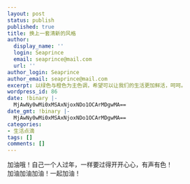 ```yaml
---
layout: post
status: publish
published: true
title: 换上一套清新的风格
author:
  display_name: ''
  login: Seaprince
  email: seaprince@mail.com
  url: ''
author_login: Seaprince
author_email: seaprince@mail.com
excerpt: 以绿色与橙色为主色调，希望可以让我们的生活更加鲜活，呵呵。
wordpress_id: 86
date: !binary |-
  MjAwNy0wMi0xMSAxNjoxNDo1OCArMDgwMA==
date_gmt: !binary |-
  MjAwNy0wMi0xMSAxNjoxNDo1OCArMDgwMA==
categories:
- 生活点滴
tags: []
comments: []
---
```

<p>加油哦！自己一个人过年，一样要过得开开心心，有声有色！<br &#47;>加油加油加油！一起加油！</p>
